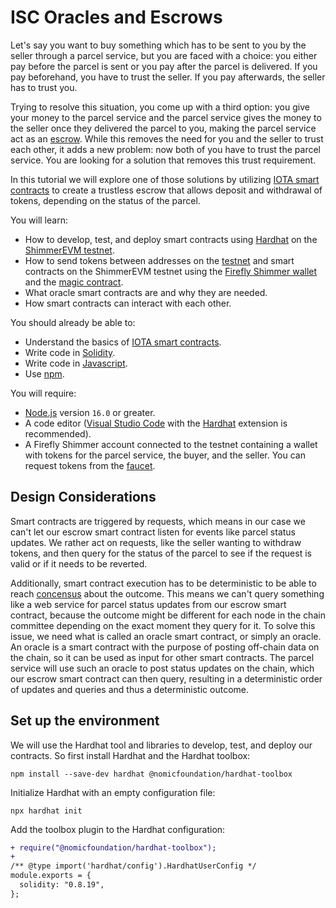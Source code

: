# ISC Oracles and Escrows

Let's say you want to buy something which has to be sent to you by the seller through a parcel service, but you are faced with a choice: you either pay before the parcel is sent or you pay after the parcel is delivered. If you pay beforehand, you have to trust the seller. If you pay afterwards, the seller has to trust you.

Trying to resolve this situation, you come up with a third option: you give your money to the parcel service and the parcel service gives the money to the seller once they delivered the parcel to you, making the parcel service act as an [escrow](https://en.wikipedia.org/wiki/Escrow). While this removes the need for you and the seller to trust each other, it adds a new problem: now both of you have to trust the parcel service. You are looking for a solution that removes this trust requirement.

In this tutorial we will explore one of those solutions by utilizing [IOTA smart contracts](https://wiki.iota.org/learn/smart-contracts/introduction/) to create a trustless escrow that allows deposit and withdrawal of tokens, depending on the status of the parcel.

You will learn:

- How to develop, test, and deploy smart contracts using [Hardhat](https://hardhat.org/) on the [ShimmerEVM testnet](https://wiki.iota.org/build/networks-endpoints/#testnet-evm).
- How to send tokens between addresses on the [testnet](https://wiki.iota.org/build/networks-endpoints/#public-testnet) and smart contracts on the ShimmerEVM testnet using the [Firefly Shimmer wallet](https://firefly.iota.org/) and the [magic contract](https://wiki.iota.org/wasp-evm/getting-started/compatibility/#the-magic-contract).
- What oracle smart contracts are and why they are needed.
- How smart contracts can interact with each other.

You should already be able to:

- Understand the basics of [IOTA smart contracts](https://wiki.iota.org/learn/smart-contracts/introduction/).
- Write code in [Solidity](https://soliditylang.org/).
- Write code in [Javascript](https://developer.mozilla.org/en-US/docs/Web/JavaScript).
- Use [npm](https://docs.npmjs.com/about-npm).

You will require:

- [Node.js](https://nodejs.org/en/) version `16.0` or greater.
- A code editor ([Visual Studio Code](https://code.visualstudio.com/) with the [Hardhat](https://marketplace.visualstudio.com/items?itemName=NomicFoundation.hardhat-solidity) extension is recommended).
- A Firefly Shimmer account connected to the testnet containing a wallet with tokens for the parcel service, the buyer, and the seller. You can request tokens from the [faucet](https://faucet.testnet.shimmer.network/).

## Design Considerations

Smart contracts are triggered by requests, which means in our case we can't let our escrow smart contract listen for events like parcel status updates. We rather act on requests, like the seller wanting to withdraw tokens, and then query for the status of the parcel to see if the request is valid or if it needs to be reverted.

Additionally, smart contract execution has to be deterministic to be able to reach [concensus](https://wiki.iota.org/learn/smart-contracts/consensus/) about the outcome. This means we can't query something like a web service for parcel status updates from our escrow smart contract, because the outcome might be different for each node in the chain committee depending on the exact moment they query for it. To solve this issue, we need what is called an oracle smart contract, or simply an oracle. An oracle is a smart contract with the purpose of posting off-chain data on the chain, so it can be used as input for other smart contracts. The parcel service will use such an oracle to post status updates on the chain, which our escrow smart contract can then query, resulting in a deterministic order of updates and queries and thus a deterministic outcome.

## Set up the environment

We will use the Hardhat tool and libraries to develop, test, and deploy our contracts. So first install Hardhat and the Hardhat toolbox:

```
npm install --save-dev hardhat @nomicfoundation/hardhat-toolbox
```

Initialize Hardhat with an empty configuration file:

```
npx hardhat init
```

Add the toolbox plugin to the Hardhat configuration:

```diff
+ require("@nomicfoundation/hardhat-toolbox");
+
/** @type import('hardhat/config').HardhatUserConfig */
module.exports = {
  solidity: "0.8.19",
};
```
